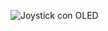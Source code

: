 ![Joystick con OLED](https://github.com/Brandon-SR/Sensores_R2/assets/132231023/fdc55c86-7aa7-4c88-bfa1-a1a937a1b2b9)
